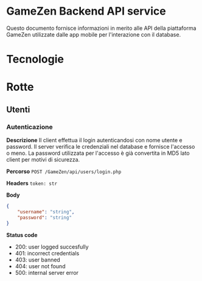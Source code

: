 

# GameZen Backend API service

Questo documento fornisce informazioni in merito alle API della piattaforma GameZen utilizzate
dalle app mobile per l'interazione con il database.

# Tecnologie




# Rotte

## Utenti

### Autenticazione

**Descrizione**
Il client effettua il login autenticandosi con nome utente e password. Il server verifica le
credenziali nel database e fornisce l'accesso o meno. La password utilizzata per l'accesso è già
convertita in MD5 lato client per motivi di sicurezza.

**Percorso**
`POST /GameZen/api/users/login.php`

**Headers**
`token: str`

**Body**
```json
{
	"username": "string",
	"password": "string"
}
```

**Status code**
- 200: user logged succesfully
- 401: incorrect credentials
- 403: user banned
- 404: user not found
- 500: internal server error


